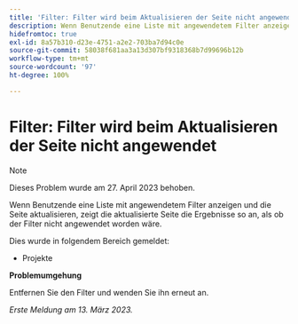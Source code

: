 ```yaml
---
title: 'Filter: Filter wird beim Aktualisieren der Seite nicht angewendet'
description: Wenn Benutzende eine Liste mit angewendetem Filter anzeigen und die Seite aktualisieren, zeigt die aktualisierte Seite die Ergebnisse so an, als ob der Filter nicht angewendet worden wäre.
hidefromtoc: true
exl-id: 8a57b310-d23e-4751-a2e2-703ba7d94c0e
source-git-commit: 58038f681aa3a13d307bf9318368b7d99696b12b
workflow-type: tm+mt
source-wordcount: '97'
ht-degree: 100%

---
```


# Filter: Filter wird beim Aktualisieren der Seite nicht angewendet

>[!NOTE]
>
>Dieses Problem wurde am 27. April 2023 behoben.

Wenn Benutzende eine Liste mit angewendetem Filter anzeigen und die Seite aktualisieren, zeigt die aktualisierte Seite die Ergebnisse so an, als ob der Filter nicht angewendet worden wäre.

Dies wurde in folgendem Bereich gemeldet:

* Projekte

**Problemumgehung**

Entfernen Sie den Filter und wenden Sie ihn erneut an.

_Erste Meldung am 13. März 2023._
